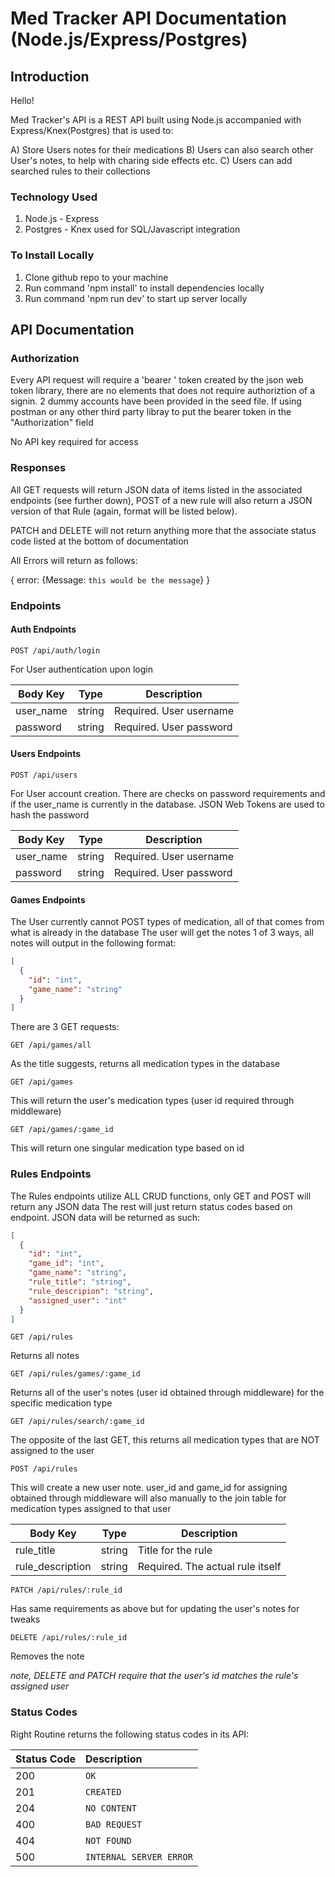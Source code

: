 # Med Tracker API Documentation (Node.js/Express/Postgres)

## Introduction

Hello!

Med Tracker's API is a REST API built using Node.js accompanied with Express/Knex(Postgres)
that is used to:

A) Store Users notes for their medications
B) Users can also search other User's notes, to help with charing side effects etc.
C) Users can add searched rules to their collections

### Technology Used

1) Node.js - Express
2) Postgres - Knex used for SQL/Javascript integration

### To Install Locally

1) Clone github repo to your machine
2) Run command 'npm install' to install dependencies locally
3) Run command 'npm run dev' to start up server locally

## API Documentation

### Authorization

Every API request will require a 'bearer ' token created by the json web token library,
there are no elements that does not require authoriztion of a signin.  2 dummy accounts have
been provided in the seed file.  If using postman or any other third party libray to put the
bearer token in the "Authorization" field

No API key required for access

### Responses

All GET requests will return JSON data of items listed in the associated endpoints (see further down),
POST of a new rule will also return a JSON version of that Rule (again, format will be listed below).

PATCH and DELETE will not return anything more that the associate status code listed at the bottom of
documentation

All Errors will return as follows:

{
  error: {Message: `this would be the message`}
}


### Endpoints

#### Auth Endpoints

```
POST /api/auth/login
```

For User authentication upon login

| Body Key    | Type        | Description |
| ----------- | ----------- | ----------- |
| user_name   | string      | Required. User username |
| password    | string      | Required. User password |

#### Users Endpoints

```
POST /api/users
```

For User account creation.  There are checks on password requirements and if the user_name is currently in
the database.  JSON Web Tokens are used to hash the password

| Body Key    | Type        | Description |
| ----------- | ----------- | ----------- |
| user_name   | string      | Required. User username |
| password    | string      | Required. User password |

#### Games Endpoints

The User currently cannot POST types of medication, all of that comes from what is already in the database
The user will get the notes 1 of 3 ways, all notes will output in the following format:

```json
[
  {
    "id": "int",
    "game_name": "string"
  }
]
```

There are 3 GET requests:

```
GET /api/games/all
```

As the title suggests, returns all medication types in the database

```
GET /api/games
```

This will return the user's medication types (user id required through middleware)

```
GET /api/games/:game_id
```

This will return one singular medication type based on id

### Rules Endpoints

The Rules endpoints utilize ALL CRUD functions, only GET and POST will return any JSON data
The rest will just return status codes based on endpoint.  JSON data will be returned as such:

```json
[
  {
    "id": "int",
    "game_id": "int",
    "game_name": "string",
    "rule_title": "string",
    "rule_descripion": "string",
    "assigned_user": "int"
  }
]
```

```
GET /api/rules
```

Returns all notes

```
GET /api/rules/games/:game_id
```

Returns all of the user's notes (user id obtained through middleware) for the specific medication type

```
GET /api/rules/search/:game_id
```

The opposite of the last GET, this returns all medication types that are NOT assigned to the user

```
POST /api/rules
```

This will create a new user note.  user_id and game_id for assigning obtained through middleware
will also manually to the join table for medication types assigned to that user

| Body Key    | Type        | Description |
| ----------- | ----------- | ----------- |
| rule_title  | string      | Title for the rule|
| rule_description    | string      | Required. The actual rule itself |

```
PATCH /api/rules/:rule_id
```

Has same requirements as above but for updating the user's notes for tweaks

```
DELETE /api/rules/:rule_id
```

Removes the note

*note, DELETE and PATCH require that the user's id matches the rule's assigned user*

### Status Codes

Right Routine returns the following status codes in its API:

| Status Code | Description |
| :--- | :--- |
| 200 | `OK` |
| 201 | `CREATED` |
| 204 | `NO CONTENT` |
| 400 | `BAD REQUEST` |
| 404 | `NOT FOUND` |
| 500 | `INTERNAL SERVER ERROR` |

